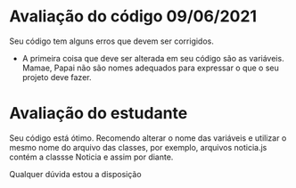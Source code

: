 # Avaliação do código 09/06/2021

Seu código tem alguns erros que devem ser corrigidos. 

 - A primeira coisa que deve ser alterada em seu código são as variáveis. Mamae, Papai não são nomes adequados para expressar o que o seu projeto deve fazer. 

 # Avaliação do estudante

 Seu código está ótimo. Recomendo alterar o nome das variáveis e utilizar o mesmo nome do arquivo das classes, por exemplo, arquivos noticia.js contém a classse Noticia e assim por diante.
 
 Qualquer dúvida estou a disposição